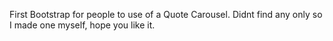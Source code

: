 First Bootstrap for people to use of a Quote Carousel.
Didnt find any only so I made one myself, hope you like it.